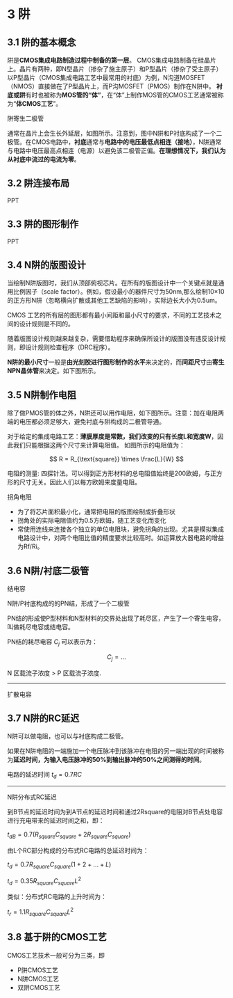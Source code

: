 # 3 阱

## 3.1 阱的基本概念

阱是**CMOS集成电路制造过程中制备的第一层**。
CMOS集成电路制备在硅晶片上。晶片有两种，即N型晶片（掺杂了施主原子）和P型晶片（掺杂了受主原子）
以P型晶片（CMOS集成电路工艺中最常用的衬底）为例，N沟道MOSFET（NMOS）直接做在了P型晶片上，而P沟MOSFET（PMOS）制作在N阱中。
**衬底或阱**有时也被称为**MOS管的“体”**，在“体”上制作MOS管的CMOS工艺通常被称为“**体CMOS工艺**”。

阱寄生二极管

通常在晶片上会生长外延层，如图所示。注意到，图中N阱和P衬底构成了一个二极管。在CMOS电路中，**衬底**通常与**电路中的电压最低点相连（接地）**，N阱通常与电路中电压最高点相连（电源）以避免该二极管正偏。**在理想情况下，我们认为从衬底中流过的电流为零**。

## 3.2 阱连接布局

PPT

## 3.3 阱的图形制作

PPT

## 3.4 N阱的版图设计

当绘制N阱版图时，我们从顶部俯视芯片。在所有的版图设计中一个关键点就是通用比例因子（scale factor）。例如，假设最小的器件尺寸为50nm,那么绘制10×10的正方形N阱（忽略横向扩散或其他工艺缺陷的影响），实际边长大小为0.5um。

CMOS 工艺的所有层的图形都有最小间距和最小尺寸的要求，不同的工艺技术之间的设计规则是不同的。

随着版图设计规则越来越复杂，需要借助程序来确保所设计的版图没有违反设计规则，即设计规则检查程序（DRC程序）。

**N阱的最小尺寸**一般是**由光刻胶进行图形制作的水平**来决定的，而**间距尺寸**由**寄生NPN晶体管**来决定。如下图所示。

## 3.5 N阱制作电阻

除了做PMOS管的体之外，N阱还可以用作电阻，如下图所示。注意：加在电阻两端的电压都必须足够大，避免衬底与阱构成的二极管导通。

对于给定的集成电路工艺：**薄膜厚度是常数，我们改变的只有长度L和宽度W**，因此我们只能根据这两个尺寸来计算电阻值。
如图所示的电阻值为：

$$
R = R_{\text{square}} \times \frac{L}{W}
$$

电阻的测量: 四探针法。可以得到正方形材料的总电阻值始终是200欧姆，与正方形的尺寸无关。因此人们以每方欧姆来度量电阻。

拐角电阻

* 为了将芯片面积最小化，通常把电阻的版图绘制成折叠形状
* 拐角处的实际电阻值约为0.5方欧姆，随工艺变化而变化
* 常使用连线来连接各个独立的单位电阻块，避免拐角的出现。尤其是模拟集成电路设计中，对两个电阻比值的精度要求比较高时。如运算放大器电路的增益为Rf/Ri。

## 3.6 N阱/衬底二极管

结电容

N阱/P衬底构成的的PN结，形成了一个二极管

PN结的形成使P型材料和N型材料的交界处出现了耗尽区，产生了一个寄生电容，叫做耗尽电容或结电容。

PN结的耗尽电容 $C_j$ 可以表示为：

$$
C_j = \dots
$$

N 区载流子浓度 > P 区载流子浓度.

---

扩散电容

## 3.7 N阱的RC延迟

N阱可以做电阻，也可以与衬底构成二极管。

如果在N阱电阻的一端施加一个电压脉冲到该脉冲在电阻的另一端出现的时间被称为**延迟时间，为输入电压脉冲的50%到输出脉冲的50%之间测得的时间**。

电路的延迟时间 $t_d = 0.7 R C$

---

N阱分布式RC延迟

到B节点的延迟时间为到A节点的延迟时间和通过2Rsquare的电阻对B节点处电容进行充电带来的延迟时间之和，即：

$t_{dB} = 0.7 (R_{square}C_{square} + 2R_{square}C_{square})$

由L个RC部分构成的分布式RC电路的总延迟时间为：

$t_d = 0.7 R_{square}C_{square} (1+2+...+L)$

$t_d = 0.35 R_{square}C_{square} L^2$

类似：分布式RC电路的上升时间为：

$t_r = 1.1 R_{square}C_{square} L^2$

## 3.8 基于阱的CMOS工艺

 CMOS工艺技术一般可分为三类，即

* P阱CMOS工艺
* N阱CMOS工艺
* 双阱CMOS工艺
